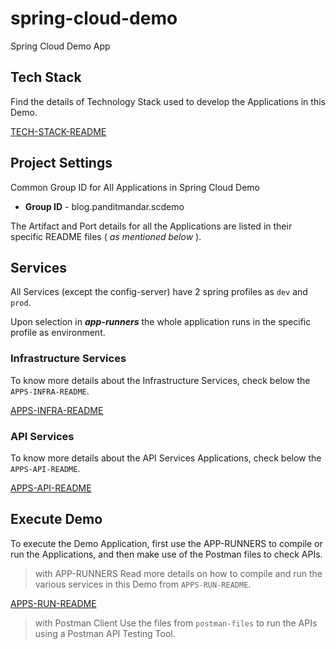 # spring-cloud-demo
Spring Cloud Demo App


## Tech Stack
Find the details of Technology Stack used to develop the Applications in this Demo.

[TECH-STACK-README](docs/TECH-STACK-README.md)


## Project Settings
Common Group ID for All Applications in Spring Cloud Demo

 - **Group ID** - blog.panditmandar.scdemo

The Artifact and Port details for all the Applications are listed in their specific README files ( _as mentioned below_ ).


## Services
All Services (except the config-server) have 2 spring profiles as ```dev``` and ```prod```.

Upon selection in **_app-runners_** the whole application runs in the specific profile as  environment.


### Infrastructure Services
To know more details about the Infrastructure Services, check below the ```APPS-INFRA-README```.

[APPS-INFRA-README](apps-infra/APPS-INFRA-README.md)


### API Services
To know more details about the API Services Applications, check below the ```APPS-API-README```.

[APPS-API-README](apps-api/APPS-API-README.md)



## Execute Demo
To execute the Demo Application, first use the APP-RUNNERS to compile or run the Applications, and then make use of the Postman files to check APIs.

> with APP-RUNNERS
Read more details on how to compile and run the various services in this Demo from ```APPS-RUN-README```.

[APPS-RUN-README](app-runners/APPS-RUN-README.md)


> with Postman Client
Use the files from ```postman-files``` to run the APIs using a Postman API Testing Tool.

